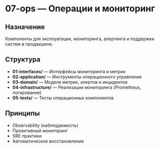 # 07-ops — Операции и мониторинг

## Назначение

Компоненты для эксплуатации, мониторинга, алертинга и поддержки систем в продакшене.

## Структура

- **01-interfaces/** — Интерфейсы мониторинга и метрик
- **02-application/** — Инструменты операционного управления
- **03-domain/** — Модели метрик, алертов и инцидентов
- **04-infrastructure/** — Реализации мониторинга (Prometheus, логирование)
- **05-tests/** — Тесты операционных компонентов

## Принципы

- Observability (наблюдаемость)
- Проактивный мониторинг
- SRE практики
- Автоматическое восстановление
